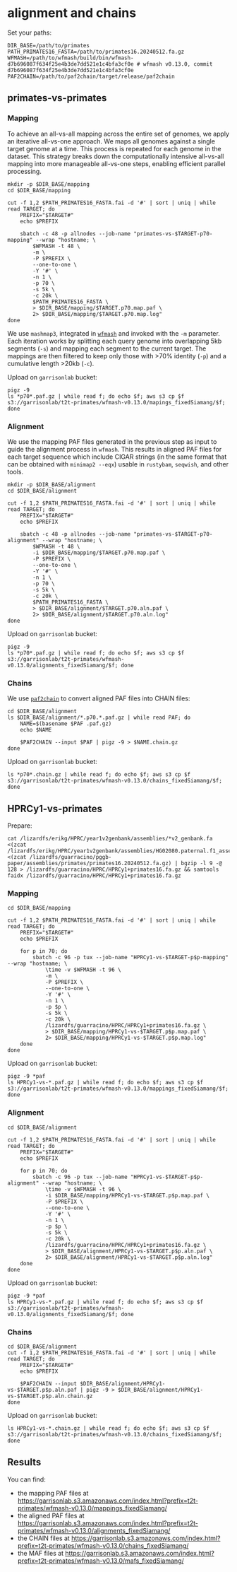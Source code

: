 # alignment and chains

Set your paths:

```shell
DIR_BASE=/path/to/primates
PATH_PRIMATES16_FASTA=/path/to/primates16.20240512.fa.gz
WFMASH=/path/to/wfmash/build/bin/wfmash-d7b696087f634f25e4b3de7dd521e1c4bfa3cf0e # wfmash v0.13.0, commit d7b696087f634f25e4b3de7dd521e1c4bfa3cf0e
PAF2CHAIN=/path/to/paf2chain/target/release/paf2chain
```

## primates-vs-primates

### Mapping

To achieve an all-vs-all mapping across the entire set of genomes, we apply an iterative all-vs-one approach. We maps all genomes against a single target genome at a time. This process is repeated for each genome in the dataset. This strategy breaks down the computationally intensive all-vs-all mapping into more manageable all-vs-one steps, enabling efficient parallel processing.

```shell
mkdir -p $DIR_BASE/mapping
cd $DIR_BASE/mapping

cut -f 1,2 $PATH_PRIMATES16_FASTA.fai -d '#' | sort | uniq | while read TARGET; do
    PREFIX="$TARGET#"
    echo $PREFIX

    sbatch -c 48 -p allnodes --job-name "primates-vs-$TARGET-p70-mapping" --wrap "hostname; \
        $WFMASH -t 48 \
        -m \
        -P $PREFIX \
        --one-to-one \
        -Y '#' \
        -n 1 \
        -p 70 \
        -s 5k \
        -c 20k \
        $PATH_PRIMATES16_FASTA \
        > $DIR_BASE/mapping/$TARGET.p70.map.paf \
        2> $DIR_BASE/mapping/$TARGET.p70.map.log"
done
```

We use `mashmap3`, integrated in [`wfmash`](https://github.com/waveygang/wfmash) and invoked with the `-m` parameter. Each iteration works by splitting each query genome into overlapping 5kb segments (`-s`) and mapping each segment to the current target. The mappings are then filtered to keep only those with >70% identity (`-p`) and a cumulative length >20kb (`-c`).

Upload on `garrisonlab` bucket:

```shell
pigz -9
ls *p70*.paf.gz | while read f; do echo $f; aws s3 cp $f s3://garrisonlab/t2t-primates/wfmash-v0.13.0/mapings_fixedSiamang/$f; done
```

### Alignment

We use the mapping PAF files generated in the previous step as input to guide the alignment process in `wfmash`. This results in aligned PAF files for each target sequence which include CIGAR strings (in the same format that can be obtained with `minimap2 --eqx`) usable in `rustybam`, `seqwish`, and other tools.

```shell
mkdir -p $DIR_BASE/alignment
cd $DIR_BASE/alignment

cut -f 1,2 $PATH_PRIMATES16_FASTA.fai -d '#' | sort | uniq | while read TARGET; do
    PREFIX="$TARGET#"
    echo $PREFIX

    sbatch -c 48 -p allnodes --job-name "primates-vs-$TARGET-p70-alignment" --wrap "hostname; \
        $WFMASH -t 48 \
        -i $DIR_BASE/mapping/$TARGET.p70.map.paf \
        -P $PREFIX \
        --one-to-one \
        -Y '#' \
        -n 1 \
        -p 70 \
        -s 5k \
        -c 20k \
        $PATH_PRIMATES16_FASTA \
        > $DIR_BASE/alignment/$TARGET.p70.aln.paf \
        2> $DIR_BASE/alignment/$TARGET.p70.aln.log"
done
```

Upload on `garrisonlab` bucket:

```shell
pigz -9
ls *p70*.paf.gz | while read f; do echo $f; aws s3 cp $f s3://garrisonlab/t2t-primates/wfmash-v0.13.0/alignments_fixedSiamang/$f; done
```

### Chains

We use [`paf2chain`](https://github.com/AndreaGuarracino/paf2chain) to convert aligned PAF files into CHAIN files:

```shell
cd $DIR_BASE/alignment
ls $DIR_BASE/alignment/*.p70.*.paf.gz | while read PAF; do
    NAME=$(basename $PAF .paf.gz)
    echo $NAME

    $PAF2CHAIN --input $PAF | pigz -9 > $NAME.chain.gz
done
```

Upload on `garrisonlab` bucket:

```shell
ls *p70*.chain.gz | while read f; do echo $f; aws s3 cp $f s3://garrisonlab/t2t-primates/wfmash-v0.13.0/chains_fixedSiamang/$f; done
```

## HPRCy1-vs-primates

Prepare:

```shell
cat /lizardfs/erikg/HPRC/year1v2genbank/assemblies/*v2_genbank.fa <(zcat /lizardfs/erikg/HPRC/year1v2genbank/assemblies/HG02080.paternal.f1_assembly_v2_genbank.fa.gz) <(zcat /lizardfs/guarracino/pggb-paper/assemblies/primates/primates16.20240512.fa.gz) | bgzip -l 9 -@ 128 > /lizardfs/guarracino/HPRC/HPRCy1+primates16.fa.gz && samtools faidx /lizardfs/guarracino/HPRC/HPRCy1+primates16.fa.gz
```

### Mapping

```shell
cd $DIR_BASE/mapping

cut -f 1,2 $PATH_PRIMATES16_FASTA.fai -d '#' | sort | uniq | while read TARGET; do
    PREFIX="$TARGET#"
    echo $PREFIX

    for p in 70; do
        sbatch -c 96 -p tux --job-name "HPRCy1-vs-$TARGET-p$p-mapping" --wrap "hostname; \
            \time -v $WFMASH -t 96 \
            -m \
            -P $PREFIX \
            --one-to-one \
            -Y '#' \
            -n 1 \
            -p $p \
            -s 5k \
            -c 20k \
            /lizardfs/guarracino/HPRC/HPRCy1+primates16.fa.gz \
            > $DIR_BASE/mapping/HPRCy1-vs-$TARGET.p$p.map.paf \
            2> $DIR_BASE/mapping/HPRCy1-vs-$TARGET.p$p.map.log"
    done
done
```

Upload on `garrisonlab` bucket:

```shell
pigz -9 *paf
ls HPRCy1-vs-*.paf.gz | while read f; do echo $f; aws s3 cp $f s3://garrisonlab/t2t-primates/wfmash-v0.13.0/mappings_fixedSiamang/$f; done
```

### Alignment

```shell
cd $DIR_BASE/alignment

cut -f 1,2 $PATH_PRIMATES16_FASTA.fai -d '#' | sort | uniq | while read TARGET; do
    PREFIX="$TARGET#"
    echo $PREFIX

    for p in 70; do
        sbatch -c 96 -p tux --job-name "HPRCy1-vs-$TARGET-p$p-alignment" --wrap "hostname; \
            \time -v $WFMASH -t 96 \
            -i $DIR_BASE/mapping/HPRCy1-vs-$TARGET.p$p.map.paf \
            -P $PREFIX \
            --one-to-one \
            -Y '#' \
            -n 1 \
            -p $p \
            -s 5k \
            -c 20k \
            /lizardfs/guarracino/HPRC/HPRCy1+primates16.fa.gz \
            > $DIR_BASE/alignment/HPRCy1-vs-$TARGET.p$p.aln.paf \
            2> $DIR_BASE/alignment/HPRCy1-vs-$TARGET.p$p.aln.log"
    done
done
```

Upload on `garrisonlab` bucket:

```shell
pigz -9 *paf
ls HPRCy1-vs-*.paf.gz | while read f; do echo $f; aws s3 cp $f s3://garrisonlab/t2t-primates/wfmash-v0.13.0/alignments_fixedSiamang/$f; done
```

### Chains

```shell
cd $DIR_BASE/alignment
cut -f 1,2 $PATH_PRIMATES16_FASTA.fai -d '#' | sort | uniq | while read TARGET; do
    PREFIX="$TARGET#"
    echo $PREFIX

    $PAF2CHAIN --input $DIR_BASE/alignment/HPRCy1-vs-$TARGET.p$p.aln.paf | pigz -9 > $DIR_BASE/alignment/HPRCy1-vs-$TARGET.p$p.aln.chain.gz
done
```

Upload on `garrisonlab` bucket:

```shell
ls HPRCy1-vs-*.chain.gz | while read f; do echo $f; aws s3 cp $f s3://garrisonlab/t2t-primates/wfmash-v0.13.0/chains_fixedSiamang/$f; done
```

## Results

You can find:
- the mapping PAF files at https://garrisonlab.s3.amazonaws.com/index.html?prefix=t2t-primates/wfmash-v0.13.0/mappings_fixedSiamang/
- the aligned PAF files at https://garrisonlab.s3.amazonaws.com/index.html?prefix=t2t-primates/wfmash-v0.13.0/alignments_fixedSiamang/ 
- the CHAIN files at https://garrisonlab.s3.amazonaws.com/index.html?prefix=t2t-primates/wfmash-v0.13.0/chains_fixedSiamang/ 
- the MAF files at https://garrisonlab.s3.amazonaws.com/index.html?prefix=t2t-primates/wfmash-v0.13.0/mafs_fixedSiamang/ 
